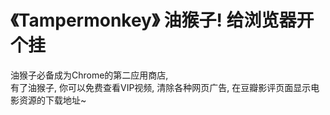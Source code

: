 # 《Tampermonkey》 油猴子! 给浏览器开个挂

油猴子必备成为Chrome的第二应用商店,     
有了油猴子, 你可以免费查看VIP视频, 清除各种网页广告, 在豆瓣影评页面显示电影资源的下载地址~    

